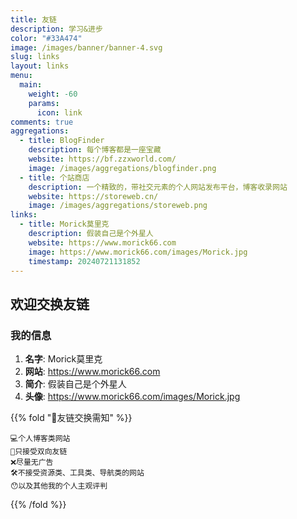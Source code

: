 ```yaml
---
title: 友链
description: 学习&进步
color: "#33A474"
image: /images/banner/banner-4.svg
slug: links
layout: links
menu:
  main:
    weight: -60
    params:
      icon: link
comments: true
aggregations:
  - title: BlogFinder
    description: 每个博客都是一座宝藏
    website: https://bf.zzxworld.com/
    image: /images/aggregations/blogfinder.png
  - title: 个站商店
    description: 一个精致的，带社交元素的个人网站发布平台，博客收录网站
    website: https://storeweb.cn/
    image: /images/aggregations/storeweb.png
links:
  - title: Morick莫里克
    description: 假装自己是个外星人
    website: https://www.morick66.com
    image: https://www.morick66.com/images/Morick.jpg
    timestamp: 20240721131852
---
```


## 欢迎交换友链

### 我的信息

1. **名字**: Morick莫里克
2. **网站**: https://www.morick66.com
3. **简介**: 假装自己是个外星人
4. **头像**: https://www.morick66.com/images/Morick.jpg

{{% fold "💭友链交换需知" %}}

```
💻个人博客类网站
🔗只接受双向友链
❌尽量无广告
🛠不接受资源类、工具类、导航类的网站
😯以及其他我的个人主观评判
```

{{% /fold %}}
